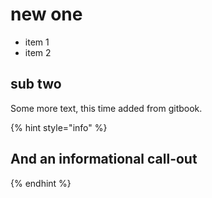 # new one

* item 1
* item 2

## sub two

Some more text, this time added from gitbook.

{% hint style="info" %}
## And an informational call-out
{% endhint %}

